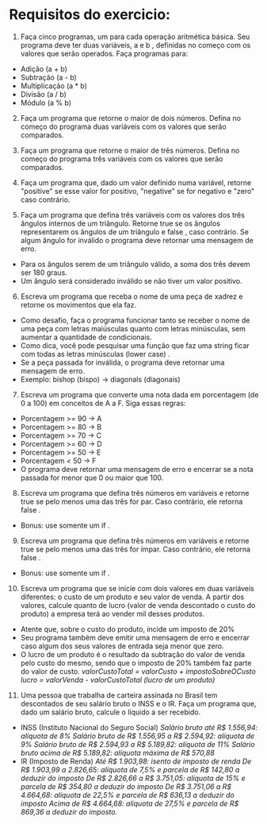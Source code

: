# Requisitos do exercicio:

1. Faça cinco programas, um para cada operação aritmética básica. Seu programa deve ter duas variáveis, a e b , definidas no começo com os valores que serão operados. Faça programas para:
* Adição (a + b)
* Subtração (a - b)
* Multiplicação (a * b)
* Divisão (a / b)
* Módulo (a % b)

2. Faça um programa que retorne o maior de dois números. Defina no começo do programa duas variáveis com os valores que serão comparados.

3. Faça um programa que retorne o maior de três números. Defina no começo do programa três variáveis com os valores que serão comparados.

4. Faça um programa que, dado um valor definido numa variável, retorne "positive" se esse valor for positivo, "negative" se for negativo e "zero" caso contrário.

5. Faça um programa que defina três variáveis com os valores dos três ângulos internos de um triângulo. Retorne true se os ângulos representarem os ângulos de um triângulo e false , caso contrário. Se algum ângulo for inválido o programa deve retornar uma mensagem de erro.

* Para os ângulos serem de um triângulo válido, a soma dos três devem ser 180 graus.
* Um ângulo será considerado inválido se não tiver um valor positivo.

6. Escreva um programa que receba o nome de uma peça de xadrez e retorne os movimentos que ela faz.
* Como desafio, faça o programa funcionar tanto se receber o nome de uma peça com letras maiúsculas quanto com letras minúsculas, sem aumentar a quantidade de condicionais.
* Como dica, você pode pesquisar uma função que faz uma string ficar com todas as letras minúsculas (lower case) .
* Se a peça passada for inválida, o programa deve retornar uma mensagem de erro.
* Exemplo: bishop (bispo) -> diagonals (diagonais)

7. Escreva um programa que converte uma nota dada em porcentagem (de 0 a 100) em conceitos de A a F. Siga essas regras:
* Porcentagem >= 90 -> A
* Porcentagem >= 80 -> B
* Porcentagem >= 70 -> C
* Porcentagem >= 60 -> D
* Porcentagem >= 50 -> E
* Porcentagem < 50 -> F
* O programa deve retornar uma mensagem de erro e encerrar se a nota passada for menor que 0 ou maior que 100.

8. Escreva um programa que defina três números em variáveis e retorne true se pelo menos uma das três for par. Caso contrário, ele retorna false .
* Bonus: use somente um if .

9. Escreva um programa que defina três números em variáveis e retorne true se pelo menos uma das três for ímpar. Caso contrário, ele retorna false .
* Bonus: use somente um if .

10. Escreva um programa que se inicie com dois valores em duas variáveis diferentes: o custo de um produto e seu valor de venda. A partir dos valores, calcule quanto de lucro (valor de venda descontado o custo do produto) a empresa terá ao vender mil desses produtos.
* Atente que, sobre o custo do produto, incide um imposto de 20%
* Seu programa também deve emitir uma mensagem de erro e encerrar caso algum dos seus valores de entrada seja menor que zero.
* O lucro de um produto é o resultado da subtração do valor de venda pelo custo do mesmo, sendo que o imposto de 20% também faz parte do valor de custo.
_valorCustoTotal = valorCusto + impostoSobreOCusto_
_lucro = valorVenda - valorCustoTotal (lucro de um produto)_

11. Uma pessoa que trabalha de carteira assinada no Brasil tem descontados de seu salário bruto o INSS e o IR. Faça um programa que, dado um salário bruto, calcule o líquido a ser recebido.
* INSS (Instituto Nacional do Seguro Social)
_Salário bruto até R$ 1.556,94: alíquota de 8%_
_Salário bruto de R$ 1.556,95 a R$ 2.594,92: alíquota de 9%_
_Salário bruto de R$ 2.594,93 a R$ 5.189,82: alíquota de 11%_
_Salário bruto acima de R$ 5.189,82: alíquota máxima de R$ 570,88_
* IR (Imposto de Renda)
_Até R$ 1.903,98: isento de imposto de renda_
_De R$ 1.903,99 a 2.826,65: alíquota de 7,5% e parcela de R$ 142,80 a deduzir do imposto_
_De R$ 2.826,66 a R$ 3.751,05: alíquota de 15% e parcela de R$ 354,80 a deduzir do imposto_
_De R$ 3.751,06 a R$ 4.664,68: alíquota de 22,5% e parcela de R$ 636,13 a deduzir do imposto_
_Acima de R$ 4.664,68: alíquota de 27,5% e parcela de R$ 869,36 a deduzir do imposto._


